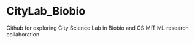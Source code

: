 # CityLab_Biobio
Github for exploring City Science Lab in Biobio and CS MIT ML research collaboration
